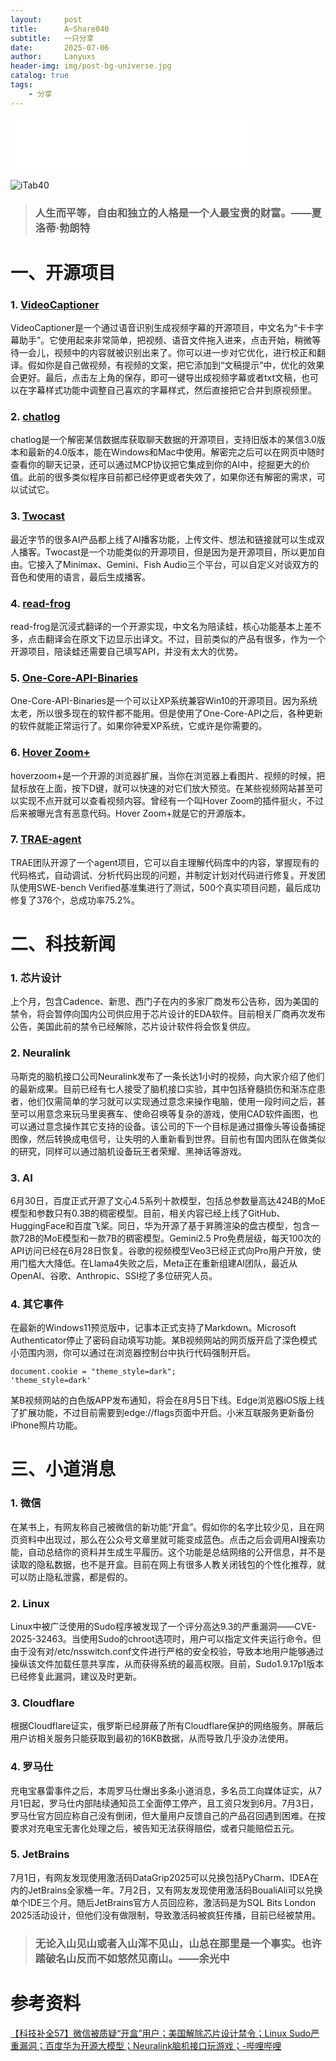 ```yaml
---
layout:     post
title:      A~Share040
subtitle:   一只分享
date:       2025-07-06
author:     Lanyuxs
header-img: img/post-bg-universe.jpg
catalog: true
tags:
    - 分享
---
```


<iframe frameborder="no" border="0" marginwidth="0" marginheight="0" width=380 height=86 src="//music.163.com/outchain/player?type=2&id=5238474&auto=0&height=66"></iframe>

![iTab40](https://p.ipic.vip/n2j8ro.webp)

> ### 人生而平等，自由和独立的人格是一个人最宝贵的财富。——夏洛蒂·勃朗特

# 一、开源项目

### 1. [VideoCaptioner](https://github.com/WEIFENG2333/VideoCaptioner)

VideoCaptioner是一个通过语音识别生成视频字幕的开源项目，中文名为“卡卡字幕助手”。它使用起来非常简单，把视频、语音文件拖入进来，点击开始，稍微等待一会儿，视频中的内容就被识别出来了。你可以进一步对它优化，进行校正和翻译。假如你是自己做视频，有视频的文案，把它添加到“文稿提示”中，优化的效果会更好。最后，点击左上角的保存，即可一键导出成视频字幕或者txt文稿，也可以在字幕样式功能中调整自己喜欢的字幕样式，然后直接把它合并到原视频里。

### 2. [chatlog](https://github.com/sjzar/chatlog)

chatlog是一个解密某信数据库获取聊天数据的开源项目，支持旧版本的某信3.0版本和最新的4.0版本，能在Windows和Mac中使用。解密完之后可以在网页中随时查看你的聊天记录，还可以通过MCP协议把它集成到你的AI中，挖掘更大的价值。此前的很多类似程序目前都已经停更或者失效了，如果你还有解密的需求，可以试试它。

### 3. [Twocast](https://github.com/panyanyany/Twocast)

最近字节的很多AI产品都上线了AI播客功能，上传文件、想法和链接就可以生成双人播客。Twocast是一个功能类似的开源项目，但是因为是开源项目，所以更加自由。它接入了Minimax、Gemini、Fish Audio三个平台，可以自定义对谈双方的音色和使用的语言，最后生成播客。

### 4. [read-frog](https://github.com/mengxi-ream/read-frog)

read-frog是沉浸式翻译的一个开源实现，中文名为陪读蛙，核心功能基本上差不多，点击翻译会在原文下边显示出译文。不过，目前类似的产品有很多，作为一个开源项目，陪读蛙还需要自己填写API，并没有太大的优势。

### 5. [One-Core-API-Binaries](https://github.com/shorthorn-project/One-Core-API-Binaries)

One-Core-API-Binaries是一个可以让XP系统兼容Win10的开源项目。因为系统太老，所以很多现在的软件都不能用。但是使用了One-Core-API之后，各种更新的软件就能正常运行了。如果你钟爱XP系统，它或许是你需要的。

### 6. [Hover Zoom+](https://github.com/extesy/hoverzoom)

hoverzoom+是一个开源的浏览器扩展，当你在浏览器上看图片、视频的时候，把鼠标放在上面，按下D键，就可以快速的对它们放大预览。在某些视频网站甚至可以实现不点开就可以查看视频内容。曾经有一个叫Hover Zoom的插件挺火，不过后来被曝光含有恶意代码。Hover Zoom+就是它的开源版本。

### 7. [TRAE-agent](https://github.com/bytedance/TRAE-agent)

TRAE团队开源了一个agent项目，它可以自主理解代码库中的内容，掌握现有的代码格式，自动调试、分析代码出现的问题，并制定计划对代码进行修复。开发团队使用SWE-bench Verified基准集进行了测试，500个真实项目问题，最后成功修复了376个，总成功率75.2%。

# 二、科技新闻

### 1. 芯片设计

上个月，包含Cadence、新思、西门子在内的多家厂商发布公告称，因为美国的禁令，将会暂停向国内公司供应用于芯片设计的EDA软件。目前相关厂商再次发布公告，美国此前的禁令已经解除，芯片设计软件将会恢复供应。

### 2. Neuralink

马斯克的脑机接口公司Neuralink发布了一条长达1小时的视频，向大家介绍了他们的最新成果。目前已经有七人接受了脑机接口实验，其中包括脊髓损伤和渐冻症患者，他们仅需简单的学习就可以实现通过意念来操作电脑，使用一段时间之后，甚至可以用意念来玩马里奥赛车、使命召唤等复杂的游戏，使用CAD软件画图，也可以通过意念操作其它支持的设备。该公司的下一个目标是通过摄像头等设备捕捉图像，然后转换成电信号，让失明的人重新看到世界。目前也有国内团队在做类似的研究，同样可以通过脑机设备玩王者荣耀、黑神话等游戏。

### 3. AI

6月30日，百度正式开源了文心4.5系列十款模型，包括总参数量高达424B的MoE模型和参数只有0.3B的稠密模型。目前，相关内容已经上线了GitHub、HuggingFace和百度飞桨。同日，华为开源了基于昇腾渲染的盘古模型，包含一款72B的MoE模型和一款7B的稠密模型。Gemini2.5 Pro免费层级，每天100次的API访问已经在6月28日恢复。谷歌的视频模型Veo3已经正式向Pro用户开放，使用门槛大大降低。在Llama4失败之后，Meta正在重新组建AI团队，最近从OpenAI、谷歌、Anthropic、SSI挖了多位研究人员。

### 4. 其它事件

在最新的Windows11预览版中，记事本正式支持了Markdown。Microsoft Authenticator停止了密码自动填写功能。某B视频网站的网页版开启了深色模式小范围内测，你可以通过在浏览器控制台中执行代码强制开启。

	document.cookie = "theme_style=dark";
	'theme_style=dark'
	
某B视频网站的白色版APP发布通知，将会在8月5日下线。Edge浏览器iOS版上线了扩展功能，不过目前需要到edge://flags页面中开启。小米互联服务更新备份iPhone照片功能。

# 三、小道消息

### 1. 微信

在某书上，有网友称自己被微信的新功能“开盒”。假如你的名字比较少见，且在网页资料中出现过，那么在公众号文章里就可能变成蓝色。点击之后会调用AI搜索功能，自动总结你的资料并生成生平履历。这个功能是总结网络的公开信息，并不是读取的隐私数据，也不是开盒。目前在网上有很多人教关闭钱包的个性化推荐，就可以防止隐私泄露，都是假的。

### 2. Linux

Linux中被广泛使用的Sudo程序被发现了一个评分高达9.3的严重漏洞——CVE-2025-32463。当使用Sudo的chroot选项时，用户可以指定文件夹运行命令。但由于没有对/etc/nsswitch.conf文件进行严格的安全校验，导致本地用户能够通过操纵该文件加载任意共享库，从而获得系统的最高权限。目前，Sudo1.9.17p1版本已经修复此漏洞，建议及时更新。

### 3. Cloudflare

根据Cloudflare证实，俄罗斯已经屏蔽了所有Cloudflare保护的网络服务。屏蔽后用户访相关服务只能获取到最初的16KB数据，从而导致几乎没办法使用。

### 4. 罗马仕

充电宝暴雷事件之后，本周罗马仕爆出多条小道消息，多名员工向媒体证实，从7月1日起，罗马仕内部陆续通知员工全面停工停产，且工资只发到6月。7月3日，罗马仕官方回应称自己没有倒闭，但大量用户反馈自己的产品召回遇到困难。在按要求对充电宝无害化处理之后，被告知无法获得赔偿，或者只能赔偿五元。

### 5. JetBrains

7月1日，有网友发现使用激活码DataGrip2025可以兑换包括PyCharm、IDEA在内的JetBrains全家桶一年。7月2日，又有网友发现使用激活码BoualiAli可以兑换单个IDE三个月。随后JetBrains官方人员回应称，激活码是为SQL Bits London 2025活动设计，但他们没有做限制，导致激活码被疯狂传播，目前已经被禁用。

> ### 无论入山见山或者入山浑不见山，山总在那里是一个事实。也许踏破名山反而不如悠然见南山。——余光中

# 参考资料

[【科技补全57】微信被质疑“开盒”用户；美国解除芯片设计禁令；Linux Sudo严重漏洞；百度华为开源大模型；Neuralink脑机接口玩游戏；-哔哩哔哩](https://b23.tv/FVKQ2qu)
